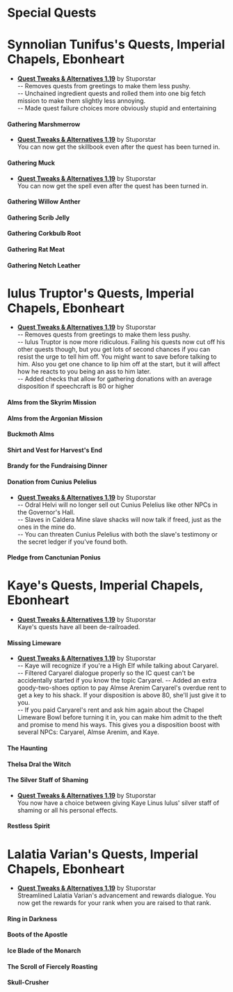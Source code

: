 # Special Quests
# Synnolian Tunifus's Quests, Imperial Chapels, Ebonheart
* [**Quest Tweaks & Alternatives 1.19**](https://www.dropbox.com/s/0ihtlpfrzfhiwxo/QTA_1.19.7z?dl=0) by Stuporstar  
-- Removes quests from greetings to make them less pushy.   
-- Unchained ingredient quests and rolled them into one big fetch mission to make them slightly less annoying.  
-- Made quest failure choices more obviously stupid and entertaining  

#### Gathering Marshmerrow
* [**Quest Tweaks & Alternatives 1.19**](https://www.dropbox.com/s/0ihtlpfrzfhiwxo/QTA_1.19.7z?dl=0) by Stuporstar  
You can now get the skillbook even after the quest has been turned in.  
#### Gathering Muck
* [**Quest Tweaks & Alternatives 1.19**](https://www.dropbox.com/s/0ihtlpfrzfhiwxo/QTA_1.19.7z?dl=0) by Stuporstar  
You can now get the spell even after the quest has been turned in.  
#### Gathering Willow Anther
#### Gathering Scrib Jelly
#### Gathering Corkbulb Root
#### Gathering Rat Meat
#### Gathering Netch Leather

# Iulus Truptor's Quests, Imperial Chapels, Ebonheart
* [**Quest Tweaks & Alternatives 1.19**](https://www.dropbox.com/s/0ihtlpfrzfhiwxo/QTA_1.19.7z?dl=0) by Stuporstar   
-- Removes quests from greetings to make them less pushy.    
-- Iulus Truptor is now more ridiculous. Failing his quests now cut off his other quests though, but you get lots of second chances if you can resist the urge to tell him off. You might want to save before talking to him. Also you get one chance to lip him off at the start, but it will affect how he reacts to you being an ass to him later.  
-- Added checks that allow for gathering donations with an average disposition if speechcraft is 80 or higher  

#### Alms from the Skyrim Mission
#### Alms from the Argonian Mission
#### Buckmoth Alms
#### Shirt and Vest for Harvest's End
#### Brandy for the Fundraising Dinner
#### Donation from Cunius Pelelius
* [**Quest Tweaks & Alternatives 1.19**](https://www.dropbox.com/s/0ihtlpfrzfhiwxo/QTA_1.19.7z?dl=0) by Stuporstar  
-- Odral Helvi will no longer sell out Cunius Pelelius like other NPCs in the Governor's Hall.  
-- Slaves in Caldera Mine slave shacks will now talk if freed, just as the ones in the mine do.  
-- You can threaten Cunius Pelelius with both the slave's testimony or the secret ledger if you've found both.  
#### Pledge from Canctunian Ponius

# Kaye's Quests, Imperial Chapels, Ebonheart
* [**Quest Tweaks & Alternatives 1.19**](https://www.dropbox.com/s/0ihtlpfrzfhiwxo/QTA_1.19.7z?dl=0) by Stuporstar  
Kaye's quests have all been de-railroaded.

#### Missing Limeware
* [**Quest Tweaks & Alternatives 1.19**](https://www.dropbox.com/s/0ihtlpfrzfhiwxo/QTA_1.19.7z?dl=0) by Stuporstar  
-- Kaye will recognize if you're a High Elf while talking about Caryarel.  
-- Filtered Caryarel dialogue properly so the IC quest can't be accidentally started if you know the topic Caryarel. 
-- Added an extra goody-two-shoes option to pay Almse Arenim Caryarel's overdue rent to get a key to his shack. If your disposition is above 80, she'll just give it to you.  
-- If you paid Caryarel's rent and ask him again about the Chapel Limeware Bowl before turning it in, you can make him admit to the theft and promise to mend his ways. This gives you a disposition boost with several NPCs: Caryarel, Almse Arenim, and Kaye.  
#### The Haunting
#### Thelsa Dral the Witch
#### The Silver Staff of Shaming
* [**Quest Tweaks & Alternatives 1.19**](https://www.dropbox.com/s/0ihtlpfrzfhiwxo/QTA_1.19.7z?dl=0) by Stuporstar  
You now have a choice between giving Kaye Linus Iulus' silver staff of shaming or all his personal effects. 
#### Restless Spirit

# Lalatia Varian's Quests, Imperial Chapels, Ebonheart
* [**Quest Tweaks & Alternatives 1.19**](https://www.dropbox.com/s/0ihtlpfrzfhiwxo/QTA_1.19.7z?dl=0) by Stuporstar  
Streamlined Lalatia Varian's advancement and rewards dialogue. You now get the rewards for your rank when you are raised to that rank.
#### Ring in Darkness
#### Boots of the Apostle
#### Ice Blade of the Monarch
#### The Scroll of Fiercely Roasting
#### Skull-Crusher
